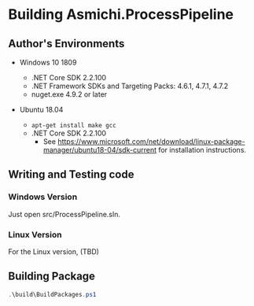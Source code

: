 # Building Asmichi.ProcessPipeline

## Author's Environments

- Windows 10 1809
    - .NET Core SDK 2.2.100
    - .NET Framework SDKs and Targeting Packs: 4.6.1, 4.7.1, 4.7.2
    - nuget.exe 4.9.2 or later

- Ubuntu 18.04
    - `apt-get install make gcc`
    - .NET Core SDK 2.2.100
        - See https://www.microsoft.com/net/download/linux-package-manager/ubuntu18-04/sdk-current for installation instructions.

## Writing and Testing code

### Windows Version

Just open src/ProcessPipeline.sln.

### Linux Version

For the Linux version, (TBD)

## Building Package

```powershell
.\build\BuildPackages.ps1
```
